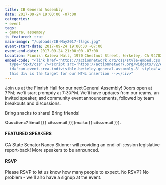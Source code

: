 ```yaml
---
title: IB General Assembly
date: 2017-09-24 19:00:00 -07:00
categories:
- event
tags:
- general assembly
is featured: true
main-image: "/uploads/IB-May2017-flags.jpg"
event-start-date: 2017-09-24 19:00:00 -07:00
event-end-date: 2017-09-24 21:00:00 -07:00
Location: Finnish Kaleva Hall, 1970 Chestnut Street, Berkeley, CA 94702
embed-code: "<link href='https://actionnetwork.org/css/style-embed.css' rel='stylesheet'
  type='text/css' /><script src='https://actionnetwork.org/widgets/v2/event/indivisible-berkeley-general-assembly-8?format=js&source=widget'></script><div
  id='can-event-area-indivisible-berkeley-general-assembly-8' style='width: 100%'><!--
  this div is the target for our HTML insertion --></div>"
---
```


Join us at the Finnish Hall for our next General Assembly! Doors open at 7PM; we'll start promptly at 7:30PM.  We'll have updates from our teams, an invited speaker, and community event announcements, followed by team breakouts and discussions.

Bring snacks to share! Bring friends!

Questions? Email [{{ site.email }}](mailto:{{ site.email }}).

#### FEATURED SPEAKERS

CA State Senator Nancy Skinner will providing an end-of-session legislative report-back!  More speakers to be announced.

#### RSVP

Please RSVP to let us know how many people to expect.  No RSVP?  No problem - we'll also have a signup at the event.